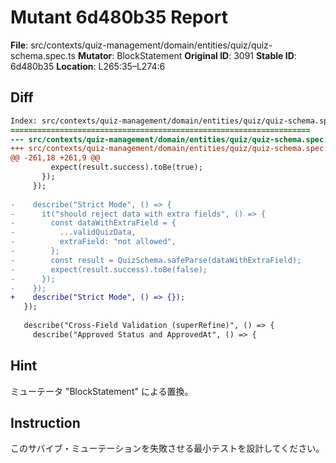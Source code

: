 # Mutant 6d480b35 Report

**File**: src/contexts/quiz-management/domain/entities/quiz/quiz-schema.spec.ts
**Mutator**: BlockStatement
**Original ID**: 3091
**Stable ID**: 6d480b35
**Location**: L265:35–L274:6

## Diff

```diff
Index: src/contexts/quiz-management/domain/entities/quiz/quiz-schema.spec.ts
===================================================================
--- src/contexts/quiz-management/domain/entities/quiz/quiz-schema.spec.ts	original
+++ src/contexts/quiz-management/domain/entities/quiz/quiz-schema.spec.ts	mutated #3091
@@ -261,18 +261,9 @@
         expect(result.success).toBe(true);
       });
     });
 
-    describe("Strict Mode", () => {
-      it("should reject data with extra fields", () => {
-        const dataWithExtraField = {
-          ...validQuizData,
-          extraField: "not allowed",
-        };
-        const result = QuizSchema.safeParse(dataWithExtraField);
-        expect(result.success).toBe(false);
-      });
-    });
+    describe("Strict Mode", () => {});
   });
 
   describe("Cross-Field Validation (superRefine)", () => {
     describe("Approved Status and ApprovedAt", () => {
```

## Hint

ミューテータ "BlockStatement" による置換。

## Instruction

このサバイブ・ミューテーションを失敗させる最小テストを設計してください。
